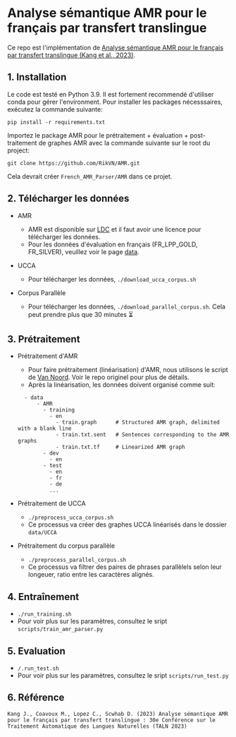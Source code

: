 # Analyse sémantique AMR pour le français par transfert translingue 

Ce repo est l'implémentation de [Analyse sémantique AMR pour le français par transfert translingue (Kang et al., 2023)](https://coria-taln-2023.sciencesconf.org/456133/document). 

## 1. Installation 
Le code est testé en Python 3.9. Il est fortement recommendé d'utiliser conda pour gérer l'environment. 
Pour installer les packages nécesssaires, exécutez la commande suivante:  
```
pip install -r requirements.txt 
```
Importez le package AMR pour le prétraitement + évaluation + post-traitement de graphes AMR avec la commande suivante sur le root du project: 

```
git clone https://github.com/RikVN/AMR.git
```
Cela devrait créer `French_AMR_Parser/AMR` dans ce projet. 

## 2. Télécharger les données
- AMR 
  - AMR est disponible sur [LDC](https://catalog.ldc.upenn.edu/LDC2020T02) et il faut avoir une licence pour télécharger les données.
  - Pour les données d'évaluation en français (FR_LPP_GOLD, FR_SILVER), veuillez voir le page [data](data/README.md). 


- UCCA 
  - Pour télécharger les données, `./download_ucca_corpus.sh`


- Corpus Parallèle
    - Pour télécharger les données, `./download_parallel_corpus.sh`. Cela peut prendre plus que 30 minutes ⏳ 

  

## 3. Prétraitement


- Prétraitement d'AMR   
  - Pour faire prétraitement (linéarisation) d'AMR, nous utilisons le script de [Van Noord](https://github.com/RikVN/AMR). Voir le repo originel pour plus de détails. 
  - Après la linéarisation, les données doivent organisé comme suit: 
  ```Add tree
    - data
        - AMR
          - training
            - en
              - train.graph      # Structured AMR graph, delimited with a blank line
              - train.txt.sent   # Sentences corresponding to the AMR graphs 
              - train.txt.tf     # Linearized AMR graph 
          - dev
            - en
          - test
            - en
            - fr
            - de
            ...
  ```

- Prétraitement de UCCA
  - `./preprocess_ucca_corpus.sh`
  - Ce processus va créer des graphes UCCA linéarisés dans le dossier `data/UCCA`


-  Prétraitement du corpus parallèle
    - `./preprocess_parallel_corpus.sh`
    - Ce processus va filtrer des paires de phrases parallèlels selon leur longeuer, ratio entre les caractères alignés. 

## 4. Entraînement
  - `./run_training.sh` 
  - Pour voir plus sur les paramètres, consultez le sript `scripts/train_amr_parser.py`

## 5. Evaluation
  - `/.run_test.sh`
  - Pour voir plus sur les paramètres, consultez le sript `scripts/run_test.py`

## 6. Référence
```
Kang J., Coavoux M., Lopez C., Scwhab D. (2023) Analyse sémantique AMR pour le français par transfert translingue : 30e Conférence sur le Traitement Automatique des Langues Naturelles (TALN 2023)
```